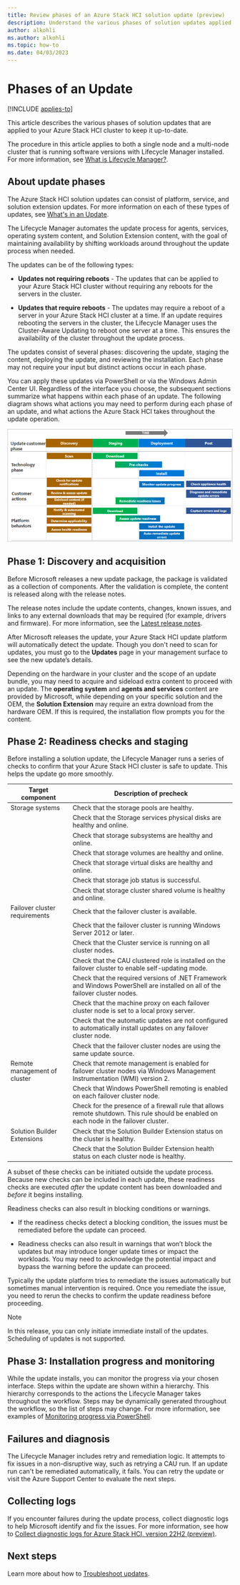 ```yaml
---
title: Review phases of an Azure Stack HCI solution update (preview)
description: Understand the various phases of solution updates applied to Azure Stack HCI (preview).
author: alkohli
ms.author: alkohli
ms.topic: how-to
ms.date: 04/03/2023
---
```


# Phases of an Update

[!INCLUDE [applies-to](../../includes/hci-applies-to-supplemental-package.md)]

This article describes the various phases of solution updates that are applied to your Azure Stack HCI cluster to keep it up-to-date.

The procedure in this article applies to both a single node and a multi-node cluster that is running software versions with Lifecycle Manager installed. For more information, see [What is Lifecycle Manager?](../index.yml).

## About update phases

The Azure Stack HCI solution updates can consist of platform, service, and solution extension updates. For more information on each of these types of updates, see [What's in an Update](../index.yml).

The Lifecycle Manager automates the update process for agents, services, operating system content, and Solution Extension content, with the goal of maintaining availability by shifting workloads around throughout the update process when needed.

The updates can be of the following types:

- **Updates not requiring reboots** - The updates that can be applied to your Azure Stack HCI cluster without requiring any reboots for the servers in the cluster.

- **Updates that require reboots** - The updates may require a reboot of a server in your Azure Stack HCI cluster at a time. If an update requires rebooting the servers in the cluster, the Lifecycle Manager uses the Cluster-Aware Updating to reboot one server at a time. This ensures the availability of the cluster throughout the update process.

The updates consist of several phases: discovering the update, staging the content, deploying the update, and reviewing the installation. Each phase may not require your input but distinct actions occur in each phase.

You can apply these updates via PowerShell or via the Windows Admin Center UI. Regardless of the interface you choose, the subsequent sections summarize what happens within each phase of an update. The following diagram shows what actions you may need to perform during each phase of an update, and what actions the Azure Stack HCI takes throughout the update operation.

![A screenshot indicating the various phases of an update with actions you need to perform in each phase](../media/updates/updates-phases-actions.png)

## Phase 1: Discovery and acquisition

Before Microsoft releases a new update package, the package is validated as a collection of components. After the validation is complete, the content is released along with the release notes.

The release notes include the update contents, changes, known issues, and links to any external downloads that may be required (for example, drivers and firmware). For more information, see the [Latest release notes](../index.yml).

After Microsoft releases the update, your Azure Stack HCI update platform will automatically detect the update. Though you don't need to scan for updates, you must go to the **Updates** page in your management surface to see the new update’s details.

Depending on the hardware in your cluster and the scope of an update bundle, you may need to acquire and sideload extra content to proceed with an update. The **operating system** and **agents and services** content are provided by Microsoft, while depending on your specific solution and the OEM, the **Solution Extension** may require an extra download from the hardware OEM. If this is required, the installation flow prompts you for the content.

## Phase 2: Readiness checks and staging

Before installing a solution update, the Lifecycle Manager runs a series of checks to confirm that your Azure Stack HCI cluster is safe to update. This helps the update go more smoothly.

| Target component              | Description of precheck                                                                                                                  |
|-------------------------------|------------------------------------------------------------------------------------------------------------------------------------------|
| Storage systems               | Check that the storage pools are healthy.                                                                                                |
|                               | Check that the Storage services physical disks are healthy and online.                                                                   |
|                               | Check that storage subsystems are healthy and online.                                                                                    |
|                               | Check that storage volumes are healthy and online.                                                                                       |
|                               | Check that storage virtual disks are healthy and online.                                                                                 |
|                               | Check that storage job status is successful.                                                                                             |
|                               | Check that storage cluster shared volume is healthy and online.                                                                          |
| Failover cluster requirements | Check that the failover cluster is available.                                                                                            |
|                               | Check that the failover cluster is running Windows Server 2012 or later.                                                                 |
|                               | Check that the Cluster service is running on all cluster nodes.                                                                          |
|                               | Check that the CAU clustered role is installed on the failover cluster to enable self-updating mode.                                     |
|                               | Check that the required versions of .NET Framework and Windows PowerShell are installed on all of the failover cluster nodes.            |
|                               | Check that the machine proxy on each failover cluster node is set to a local proxy server.                                               |
|                               | Check that the automatic updates are not configured to automatically install updates on any failover cluster node.                       |
|                               | Check that the failover cluster nodes are using the same update source.                                                                  |
| Remote management of cluster  | Check that remote management is enabled for failover cluster nodes via Windows Management Instrumentation (WMI) version 2.               |
|                               | Check that Windows PowerShell remoting is enabled on each failover cluster node.                                                         |
|                               | Check for the presence of a firewall rule that allows remote shutdown. This rule should be enabled on each node in the failover cluster. |
| Solution Builder Extensions   | Check that the Solution Builder Extension status on the cluster is healthy.                                                             |
|                               | Check that the Solution Builder Extension health status on each cluster node is healthy.                                                 |

A subset of these checks can be initiated outside the update process. Because new checks can be included in each update, these readiness checks are executed *after* the update content has been downloaded and *before* it begins installing.

Readiness checks can also result in blocking conditions or warnings.

- If the readiness checks detect a blocking condition, the issues must be remediated before the update can proceed.

- Readiness checks can also result in warnings that won’t block the updates but may introduce longer update times or impact the workloads. You may need to acknowledge the potential impact and bypass the warning before the update can proceed.

Typically the update platform tries to remediate the issues automatically but sometimes manual intervention is required. Once you remediate the issue, you need to rerun the checks to confirm the update readiness before proceeding.

> [!NOTE]
> In this release, you can only initiate immediate install of the updates. Scheduling of updates is not supported.

## Phase 3: Installation progress and monitoring

While the update installs, you can monitor the progress via your chosen interface. Steps within the update are shown within a hierarchy. This hierarchy corresponds to the actions the Lifecycle Manager takes throughout the workflow. Steps may be dynamically generated throughout the workflow, so the list of steps may change. For more information, see examples of [Monitoring progress via PowerShell](../update/update-via-powershell.md).

## Failures and diagnosis

The Lifecycle Manager includes retry and remediation logic. It attempts to fix issues in a non-disruptive way, such as retrying a CAU run. If an update run can't be remediated automatically, it fails. You can retry the update or visit the Azure Support Center to evaluate the next steps.

<!--## Common failure cases

THOMAS TO PROVIDE - list common failures we encounter in previews-->

## Collecting logs

If you encounter failures during the update process, collect diagnostic logs to help Microsoft identify and fix the issues. For more information, see how to [Collect diagnostic logs for Azure Stack HCI, version 22H2 (preview)](../manage/collect-logs.md).

## Next steps

Learn more about how to [Troubleshoot updates](../index.yml).
